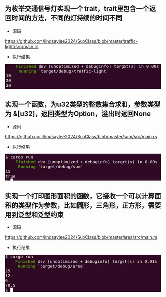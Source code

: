 ## 为枚举交通信号灯实现一个 trait，trait里包含一个返回时间的方法，不同的灯持续的时间不同

- 源码

https://github.com/lindsaylee2024/SubClass/blob/master/traffic-light/src/main.rs

- 执行结果

![image-20230323172215674](assets/image-20230323172215674.png)

## 实现一个函数，为u32类型的整数集合求和，参数类型为 &[u32]，返回类型为Option，溢出时返回None

- 源码

https://github.com/lindsaylee2024/SubClass/blob/master/sum/src/main.rs

- 执行结果

![image-20230324120501671](assets/image-20230324120501671.png)



## 实现一个打印图形面积的函数，它接收一个可以计算面积的类型作为参数，比如圆形，三角形，正方形，需要用到泛型和泛型约束

- 源码

https://github.com/lindsaylee2024/SubClass/blob/master/area/src/main.rs

- 执行结果

![image-20230324120542223](assets/image-20230324120542223.png)
